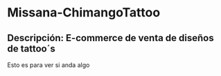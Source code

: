 # Missana-ChimangoTattoo
## Descripción: E-commerce de venta de diseños de tattoo´s


Esto es para ver si anda algo